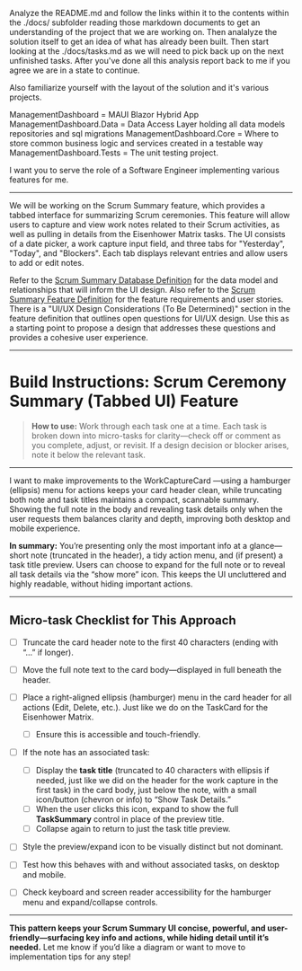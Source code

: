 Analyze the README.md and follow the links within it to the contents within the ./docs/ subfolder reading those markdown documents to get an understanding of the project that we are working on.  Then analalyze the solution itself to get an idea of what has already been built.  Then start looking at the ./docs/tasks.md as we will need to pick back up on the next unfinished tasks.  After you've done all this analysis report back to me if you agree we are in a state to continue.

Also familiarize yourself with the layout of the solution and it's various projects.

ManagementDashboard = MAUI Blazor Hybrid App
ManagementDashboard.Data = Data Access Layer holding all data models repositories and sql migrations
ManagementDashboard.Core = Where to store common business logic and services created in a testable way
ManagementDashboard.Tests = The unit testing project.

I want you to serve the role of a Software Engineer implementing various features for me.

----------------

We will be working on the Scrum Summary feature, which provides a tabbed interface for summarizing Scrum ceremonies. This feature will allow users to capture and view work notes related to their Scrum activities, as well as pulling in details from the Eisenhower Matrix tasks. The UI consists of a date picker, a work capture input field, and three tabs for "Yesterday", "Today", and "Blockers". Each tab displays relevant entries and allow users to add or edit notes.

Refer to the [Scrum Summary Database Definition](feature-scrum-summary-database.md) for the data model and relationships that will inform the UI design. Also refer to the [Scrum Summary Feature Definition](feature-scrum-summary.md) for the feature requirements and user stories.  There is a "UI/UX Design Considerations (To Be Determined)" section in the feature definition that outlines open questions for UI/UX design.  Use this as a starting point to propose a design that addresses these questions and provides a cohesive user experience.

---

# **Build Instructions: Scrum Ceremony Summary (Tabbed UI) Feature**

> **How to use:**
> Work through each task one at a time.
> Each task is broken down into micro-tasks for clarity—check off or comment as you complete, adjust, or revisit.
> If a design decision or blocker arises, note it below the relevant task.

---


I want to make improvements to the WorkCaptureCard —using a hamburger (ellipsis) menu for actions keeps your card header clean, while truncating both note and task titles maintains a compact, scannable summary. Showing the full note in the body and revealing task details only when the user requests them balances clarity and depth, improving both desktop and mobile experience.

**In summary:**
You’re presenting only the most important info at a glance—short note (truncated in the header), a tidy action menu, and (if present) a task title preview. Users can choose to expand for the full note or to reveal all task details via the “show more” icon. This keeps the UI uncluttered and highly readable, without hiding important actions.

---

## **Micro-task Checklist for This Approach**

* [ ] Truncate the card header note to the first 40 characters (ending with “…” if longer).
* [ ] Move the full note text to the card body—displayed in full beneath the header.
* [ ] Place a right-aligned ellipsis (hamburger) menu in the card header for all actions (Edit, Delete, etc.). Just like we do on the TaskCard for the Eisenhower Matrix.

  * [ ] Ensure this is accessible and touch-friendly.
* [ ] If the note has an associated task:

  * [ ] Display the **task title** (truncated to 40 characters with ellipsis if needed, just like we did on the header for the work capture in the first task) in the card body, just below the note, with a small icon/button (chevron or info) to “Show Task Details.”
  * [ ] When the user clicks this icon, expand to show the full **TaskSummary** control in place of the preview title.
  * [ ] Collapse again to return to just the task title preview.
* [ ] Style the preview/expand icon to be visually distinct but not dominant.
* [ ] Test how this behaves with and without associated tasks, on desktop and mobile.
* [ ] Check keyboard and screen reader accessibility for the hamburger menu and expand/collapse controls.

---

**This pattern keeps your Scrum Summary UI concise, powerful, and user-friendly—surfacing key info and actions, while hiding detail until it’s needed.**
Let me know if you’d like a diagram or want to move to implementation tips for any step!

